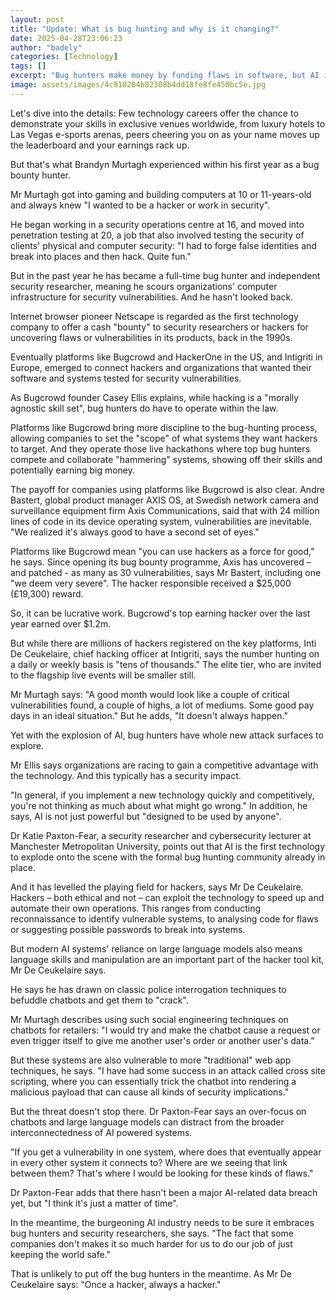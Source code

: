 ```yaml
---
layout: post
title: "Update: What is bug hunting and why is it changing?"
date: 2025-04-28T23:06:23
author: "badely"
categories: [Technology]
tags: []
excerpt: "Bug hunters make money by funding flaws in software, but AI is changing the way they work."
image: assets/images/4c910204b82308b4dd18fe8fe450bc5e.jpg
---
```


Let's dive into the details: Few technology careers offer the chance to demonstrate your skills in exclusive venues worldwide, from luxury hotels to Las Vegas e-sports arenas, peers cheering you on as your name moves up the leaderboard and your earnings rack up.

But that's what Brandyn Murtagh experienced within his first year as a bug bounty hunter.

Mr Murtagh got into gaming and building computers at 10 or 11-years-old and always knew "I wanted to be a hacker or work in security".

He began working in a security operations centre at 16, and moved into penetration testing at 20, a job that also involved testing the security of clients' physical and computer security: "I had to forge false identities and break into places and then hack. Quite fun."

But in the past year he has became a full-time bug hunter and independent security researcher, meaning he scours organizations' computer infrastructure for security vulnerabilities. And he hasn't looked back.

Internet browser pioneer Netscape is regarded as the first technology company to offer a cash "bounty" to security researchers or hackers for uncovering flaws or vulnerabilities in its products, back in the 1990s.

Eventually platforms like Bugcrowd and HackerOne in the US, and Intigriti in Europe, emerged to connect hackers and organizations that wanted their software and systems tested for security vulnerabilities.

As Bugcrowd founder Casey Ellis explains, while hacking is a "morally agnostic skill set", bug hunters do have to operate within the law.

Platforms like Bugcrowd bring more discipline to the bug-hunting process, allowing companies to set the "scope" of what systems they want hackers to target. And they operate those live hackathons where top bug hunters compete and collaborate "hammering" systems, showing off their skills and potentially earning big money.

The payoff for companies using platforms like Bugcrowd is also clear. Andre Bastert, global product manager AXIS OS, at Swedish network camera and surveillance equipment firm Axis Communications, said that with 24 million lines of code in its device operating system, vulnerabilities are inevitable. "We realized it's always good to have a second set of eyes."

Platforms like Bugcrowd mean "you can use hackers as a force for good," he says. Since opening its bug bounty programme, Axis has uncovered – and patched - as many as 30 vulnerabilities, says Mr Bastert, including one "we deem very severe". The hacker responsible received a $25,000 (£19,300) reward.

So, it can be lucrative work. Bugcrowd's top earning hacker over the last year earned over $1.2m.

But while there are millions of hackers registered on the key platforms, Inti De Ceukelaire, chief hacking officer at Intigriti, says the number hunting on a daily or weekly basis is "tens of thousands." The elite tier, who are invited to the flagship live events will be smaller still.

Mr Murtagh says: "A good month would look like a couple of critical vulnerabilities found, a couple of highs, a lot of mediums. Some good pay days in an ideal situation." But he adds, "It doesn't always happen."

Yet with the explosion of AI, bug hunters have whole new attack surfaces to explore.

Mr Ellis says organizations are racing to gain a competitive advantage with the technology. And this typically has a security impact.

"In general, if you implement a new technology quickly and competitively, you're not thinking as much about what might go wrong." In addition, he says, AI is not just powerful but "designed to be used by anyone".

Dr Katie Paxton-Fear, a security researcher and cybersecurity lecturer at Manchester Metropolitan University, points out that AI is the first technology to explode onto the scene with the formal bug hunting community already in place.

And it has levelled the playing field for hackers, says Mr De Ceukelaire. Hackers – both ethical and not – can exploit the technology to speed up and automate their own operations. This ranges from conducting reconnaissance to identify vulnerable systems, to analysing code for flaws or suggesting possible passwords to break into systems.

But modern AI systems' reliance on large language models also means language skills and manipulation are an important part of the hacker tool kit, Mr De Ceukelaire says.

He says he has drawn on classic police interrogation techniques to befuddle chatbots and get them to "crack".

Mr Murtagh describes using such social engineering techniques on chatbots for retailers: "I would try and make the chatbot cause a request or even trigger itself to give me another user's order or another user's data."

But these systems are also vulnerable to more "traditional" web app techniques, he says. "I have had some success in an attack called cross site scripting, where you can essentially trick the chatbot into rendering a malicious payload that can cause all kinds of security implications."

But the threat doesn't stop there. Dr Paxton-Fear says an over-focus on chatbots and large language models can distract from the broader interconnectedness of AI powered systems.

"If you get a vulnerability in one system, where does that eventually appear in every other system it connects to? Where are we seeing that link between them? That's where I would be looking for these kinds of flaws."

Dr Paxton-Fear adds that there hasn't been a major AI-related data breach yet, but "I think it's just a matter of time".

In the meantime, the burgeoning AI industry needs to be sure it embraces bug hunters and security researchers, she says. "The fact that some companies don't makes it so much harder for us to do our job of just keeping the world safe."

That is unlikely to put off the bug hunters in the meantime. As Mr De Ceukelaire says: "Once a hacker, always a hacker."

